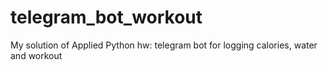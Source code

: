 # telegram_bot_workout
My solution of Applied Python hw: telegram bot for logging calories, water and workout
